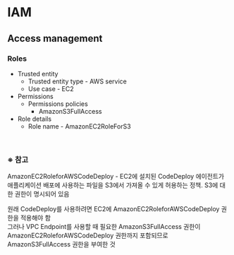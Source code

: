 # IAM

## Access management
### Roles
- Trusted entity
  - Trusted entity type - AWS service
  - Use case - EC2
- Permissions
  - Permissions policies
    - AmazonS3FullAccess
- Role details
  - Role name - AmazonEC2RoleForS3

<br/>

### ※ 참고
AmazonEC2RoleforAWSCodeDeploy - EC2에 설치된 CodeDeploy 에이전트가 애플리케이션 배포에 사용하는 파일을 S3에서 가져올 수 있게 허용하는 정책. S3에 대한 권한이 명시되어 있음

원래 CodeDeploy를 사용하려면 EC2에 AmazonEC2RoleforAWSCodeDeploy 권한을 적용해야 함  
그러나 VPC Endpoint를 사용할 때 필요한 AmazonS3FullAccess 권한이 AmazonEC2RoleforAWSCodeDeploy 권한까지 포함되므로 AmazonS3FullAccess 권한을 부여한 것
